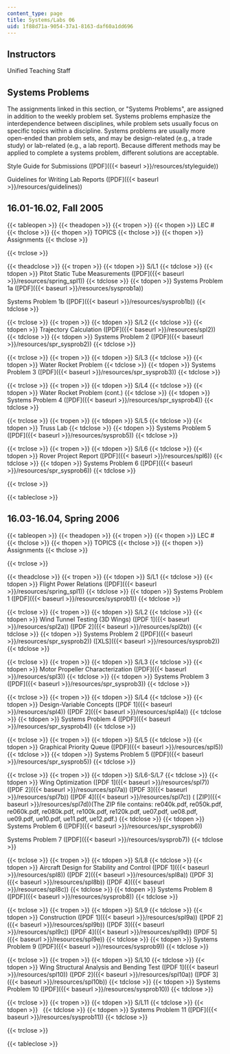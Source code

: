 ```yaml
---
content_type: page
title: Systems/Labs 06
uid: 1f88d71a-9054-37a1-8163-daf60a1dd696
---
```


Instructors
-----------

Unified Teaching Staff

Systems Problems
----------------

The assignments linked in this section, or "Systems Problems", are assigned in addition to the weekly problem set. Systems problems emphasize the interdependence between disciplines, while problem sets usually focus on specific topics within a discipline. Systems problems are usually more open-ended than problem sets, and may be design-related (e.g., a trade study) or lab-related (e.g., a lab report). Because different methods may be applied to complete a systems problem, different solutions are acceptable.

Style Guide for Submissions ([PDF]({{< baseurl >}}/resources/styleguide))

Guidelines for Writing Lab Reports ([PDF]({{< baseurl >}}/resources/guidelines))

16.01-16.02, Fall 2005
----------------------

{{< tableopen >}}
{{< theadopen >}}
{{< tropen >}}
{{< thopen >}}
LEC #
{{< thclose >}}
{{< thopen >}}
TOPICS
{{< thclose >}}
{{< thopen >}}
Assignments
{{< thclose >}}

{{< trclose >}}

{{< theadclose >}}
{{< tropen >}}
{{< tdopen >}}
S/L1
{{< tdclose >}}
{{< tdopen >}}
Pitot Static Tube Measurements ([PDF]({{< baseurl >}}/resources/spring_spl1))
{{< tdclose >}}
{{< tdopen >}}
Systems Problem 1a ([PDF]({{< baseurl >}}/resources/sysprob1a))  
  
Systems Problem 1b ([PDF]({{< baseurl >}}/resources/sysprob1b))
{{< tdclose >}}

{{< trclose >}}
{{< tropen >}}
{{< tdopen >}}
S/L2
{{< tdclose >}}
{{< tdopen >}}
Trajectory Calculation ([PDF]({{< baseurl >}}/resources/spl2))
{{< tdclose >}}
{{< tdopen >}}
Systems Problem 2 ([PDF]({{< baseurl >}}/resources/spr_sysprob2))
{{< tdclose >}}

{{< trclose >}}
{{< tropen >}}
{{< tdopen >}}
S/L3
{{< tdclose >}}
{{< tdopen >}}
Water Rocket Problem
{{< tdclose >}}
{{< tdopen >}}
Systems Problem 3 ([PDF]({{< baseurl >}}/resources/spr_sysprob3))
{{< tdclose >}}

{{< trclose >}}
{{< tropen >}}
{{< tdopen >}}
S/L4
{{< tdclose >}}
{{< tdopen >}}
Water Rocket Problem (cont.)
{{< tdclose >}}
{{< tdopen >}}
Systems Problem 4 ([PDF]({{< baseurl >}}/resources/spr_sysprob4))
{{< tdclose >}}

{{< trclose >}}
{{< tropen >}}
{{< tdopen >}}
S/L5
{{< tdclose >}}
{{< tdopen >}}
Truss Lab
{{< tdclose >}}
{{< tdopen >}}
Systems Problem 5 ([PDF]({{< baseurl >}}/resources/sysprob5))
{{< tdclose >}}

{{< trclose >}}
{{< tropen >}}
{{< tdopen >}}
S/L6
{{< tdclose >}}
{{< tdopen >}}
Rover Project Report ([PDF]({{< baseurl >}}/resources/spl6))
{{< tdclose >}}
{{< tdopen >}}
Systems Problem 6 ([PDF]({{< baseurl >}}/resources/spr_sysprob6))
{{< tdclose >}}

{{< trclose >}}

{{< tableclose >}}

16.03-16.04, Spring 2006
------------------------

{{< tableopen >}}
{{< theadopen >}}
{{< tropen >}}
{{< thopen >}}
LEC #
{{< thclose >}}
{{< thopen >}}
TOPICS
{{< thclose >}}
{{< thopen >}}
Assignments
{{< thclose >}}

{{< trclose >}}

{{< theadclose >}}
{{< tropen >}}
{{< tdopen >}}
S/L1
{{< tdclose >}}
{{< tdopen >}}
Flight Power Relations ([PDF]({{< baseurl >}}/resources/spring_spl1))
{{< tdclose >}}
{{< tdopen >}}
Systems Problem 1 ([PDF]({{< baseurl >}}/resources/sysprob1))
{{< tdclose >}}

{{< trclose >}}
{{< tropen >}}
{{< tdopen >}}
S/L2
{{< tdclose >}}
{{< tdopen >}}
Wind Tunnel Testing (3D Wings) ([PDF 1]({{< baseurl >}}/resources/spl2a)) ([PDF 2]({{< baseurl >}}/resources/spl2b))
{{< tdclose >}}
{{< tdopen >}}
Systems Problem 2 ([PDF]({{< baseurl >}}/resources/spr_sysprob2)) ([XLS]({{< baseurl >}}/resources/sysprob2))
{{< tdclose >}}

{{< trclose >}}
{{< tropen >}}
{{< tdopen >}}
S/L3
{{< tdclose >}}
{{< tdopen >}}
Motor Propeller Characterization ([PDF]({{< baseurl >}}/resources/spl3))
{{< tdclose >}}
{{< tdopen >}}
Systems Problem 3 ([PDF]({{< baseurl >}}/resources/spr_sysprob3))
{{< tdclose >}}

{{< trclose >}}
{{< tropen >}}
{{< tdopen >}}
S/L4
{{< tdclose >}}
{{< tdopen >}}
Design-Variable Concepts ([PDF 1]({{< baseurl >}}/resources/spl4)) ([PDF 2]({{< baseurl >}}/resources/spl4a))
{{< tdclose >}}
{{< tdopen >}}
Systems Problem 4 ([PDF]({{< baseurl >}}/resources/spr_sysprob4))
{{< tdclose >}}

{{< trclose >}}
{{< tropen >}}
{{< tdopen >}}
S/L5
{{< tdclose >}}
{{< tdopen >}}
Graphical Priority Queue ([PDF]({{< baseurl >}}/resources/spl5))
{{< tdclose >}}
{{< tdopen >}}
Systems Problem 5 ([PDF]({{< baseurl >}}/resources/spr_sysprob5))
{{< tdclose >}}

{{< trclose >}}
{{< tropen >}}
{{< tdopen >}}
S/L6-S/L7
{{< tdclose >}}
{{< tdopen >}}
Wing Optimization ([PDF 1]({{< baseurl >}}/resources/spl7)) ([PDF 2]({{< baseurl >}}/resources/spl7a)) ([PDF 3]({{< baseurl >}}/resources/spl7b)) ([PDF 4]({{< baseurl >}}/resources/spl7c)) ( [ZIP]({{< baseurl >}}/resources/spl7d))(The ZIP file contains: re040k.pdf, re050k.pdf, re060k.pdf, re080k.pdf, re100k.pdf, re120k.pdf, ue07.pdf, ue08.pdf, ue09.pdf, ue10.pdf, ue11.pdf, ue12.pdf.)
{{< tdclose >}}
{{< tdopen >}}
Systems Problem 6 ([PDF]({{< baseurl >}}/resources/spr_sysprob6))  
  
Systems Problem 7 ([PDF]({{< baseurl >}}/resources/sysprob7))
{{< tdclose >}}

{{< trclose >}}
{{< tropen >}}
{{< tdopen >}}
S/L8
{{< tdclose >}}
{{< tdopen >}}
Aircraft Design for Stability and Control ([PDF 1]({{< baseurl >}}/resources/spl8)) ([PDF 2]({{< baseurl >}}/resources/spl8a)) ([PDF 3]({{< baseurl >}}/resources/spl8b)) ([PDF 4]({{< baseurl >}}/resources/spl8c))
{{< tdclose >}}
{{< tdopen >}}
Systems Problem 8 ([PDF]({{< baseurl >}}/resources/sysprob8))
{{< tdclose >}}

{{< trclose >}}
{{< tropen >}}
{{< tdopen >}}
S/L9
{{< tdclose >}}
{{< tdopen >}}
Construction ([PDF 1]({{< baseurl >}}/resources/spl9a)) ([PDF 2]({{< baseurl >}}/resources/spl9b)) ([PDF 3]({{< baseurl >}}/resources/spl9c)) ([PDF 4]({{< baseurl >}}/resources/spl9d)) ([PDF 5]({{< baseurl >}}/resources/spl9e))
{{< tdclose >}}
{{< tdopen >}}
Systems Problem 9 ([PDF]({{< baseurl >}}/resources/sysprob9))
{{< tdclose >}}

{{< trclose >}}
{{< tropen >}}
{{< tdopen >}}
S/L10
{{< tdclose >}}
{{< tdopen >}}
Wing Structural Analysis and Bending Test ([PDF 1]({{< baseurl >}}/resources/spl10)) ([PDF 2]({{< baseurl >}}/resources/spl10a)) ([PDF 3]({{< baseurl >}}/resources/spl10b))
{{< tdclose >}}
{{< tdopen >}}
Systems Problem 10 ([PDF]({{< baseurl >}}/resources/sysprob10))
{{< tdclose >}}

{{< trclose >}}
{{< tropen >}}
{{< tdopen >}}
S/L11
{{< tdclose >}}
{{< tdopen >}}
 
{{< tdclose >}}
{{< tdopen >}}
Systems Problem 11 ([PDF]({{< baseurl >}}/resources/sysprob11))
{{< tdclose >}}

{{< trclose >}}

{{< tableclose >}}